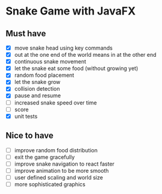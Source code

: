 # Snake Game with JavaFX

## Must have
- [x] move snake head using key commands
- [x] out at the one end of the world means in at the other end
- [x] continuous snake movement
- [x] let the snake eat some food (without growing yet)
- [x] random food placement
- [x] let the snake grow
- [x] collision detection
- [x] pause and resume
- [ ] increased snake speed over time
- [ ] score
- [x] unit tests

## Nice to have
- [ ] improve random food distribution
- [ ] exit the game gracefully
- [ ] improve snake navigation to react faster
- [ ] improve animation to be more smooth
- [ ] user defined scaling and world size
- [ ] more sophisticated graphics
